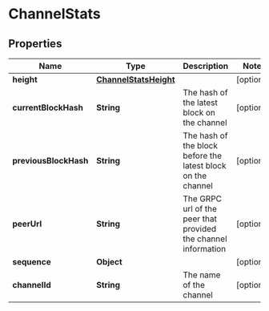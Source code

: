 
# ChannelStats

## Properties
Name | Type | Description | Notes
------------ | ------------- | ------------- | -------------
**height** | [**ChannelStatsHeight**](ChannelStatsHeight.md) |  |  [optional]
**currentBlockHash** | **String** | The hash of the latest block on the channel |  [optional]
**previousBlockHash** | **String** | The hash of the block before the latest block on the channel |  [optional]
**peerUrl** | **String** | The GRPC url of the peer that provided the channel information |  [optional]
**sequence** | **Object** |  |  [optional]
**channelId** | **String** | The name of the channel |  [optional]



